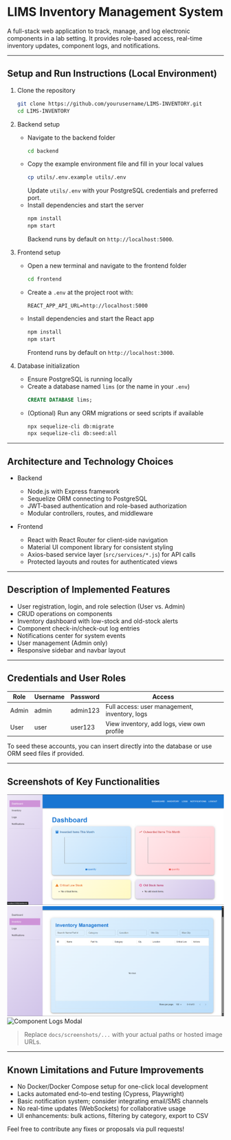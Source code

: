 # LIMS Inventory Management System

A full-stack web application to track, manage, and log electronic components in a lab setting. It provides role-based access, real-time inventory updates, component logs, and notifications.

---

## Setup and Run Instructions (Local Environment)

1. Clone the repository  
   ```bash
   git clone https://github.com/yourusername/LIMS-INVENTORY.git
   cd LIMS-INVENTORY
   ```

2. Backend setup  
   - Navigate to the backend folder  
     ```bash
     cd backend
     ```  
   - Copy the example environment file and fill in your local values  
     ```bash
     cp utils/.env.example utils/.env
     ```  
     Update `utils/.env` with your PostgreSQL credentials and preferred port.  
   - Install dependencies and start the server  
     ```bash
     npm install
     npm start
     ```  
     Backend runs by default on `http://localhost:5000`.

3. Frontend setup  
   - Open a new terminal and navigate to the frontend folder  
     ```bash
     cd frontend
     ```  
   - Create a `.env` at the project root with:  
     ```
     REACT_APP_API_URL=http://localhost:5000
     ```  
   - Install dependencies and start the React app  
     ```bash
     npm install
     npm start
     ```  
     Frontend runs by default on `http://localhost:3000`.

4. Database initialization  
   - Ensure PostgreSQL is running locally  
   - Create a database named `lims` (or the name in your `.env`)  
     ```sql
     CREATE DATABASE lims;
     ```
   - (Optional) Run any ORM migrations or seed scripts if available  
     ```bash
     npx sequelize-cli db:migrate
     npx sequelize-cli db:seed:all
     ```

---

## Architecture and Technology Choices

- Backend  
  - Node.js with Express framework  
  - Sequelize ORM connecting to PostgreSQL  
  - JWT-based authentication and role-based authorization  
  - Modular controllers, routes, and middleware

- Frontend  
  - React with React Router for client-side navigation  
  - Material UI component library for consistent styling  
  - Axios-based service layer (`src/services/*.js`) for API calls  
  - Protected layouts and routes for authenticated views

---

## Description of Implemented Features

- User registration, login, and role selection (User vs. Admin)  
- CRUD operations on components  
- Inventory dashboard with low-stock and old-stock alerts  
- Component check-in/check-out log entries  
- Notifications center for system events  
- User management (Admin only)  
- Responsive sidebar and navbar layout  

---

## Credentials and User Roles

| Role  | Username   | Password    | Access                                         |
|-------|------------|-------------|------------------------------------------------|
| Admin | admin      | admin123    | Full access: user management, inventory, logs  |
| User  | user       | user123     | View inventory, add logs, view own profile     |

To seed these accounts, you can insert directly into the database or use ORM seed files if provided.

---

## Screenshots of Key Functionalities

![Dashboard Overview](docs/screenshots/dashboard.png)  
![Add Component Form](docs/screenshots/add-component.png)  
![Component Logs Modal](docs/screenshots/log-modal.gif)  

> Replace `docs/screenshots/...` with your actual paths or hosted image URLs.

---

## Known Limitations and Future Improvements

- No Docker/Docker Compose setup for one-click local development  
- Lacks automated end-to-end testing (Cypress, Playwright)  
- Basic notification system; consider integrating email/SMS channels  
- No real-time updates (WebSockets) for collaborative usage  
- UI enhancements: bulk actions, filtering by category, export to CSV  

Feel free to contribute any fixes or proposals via pull requests!
